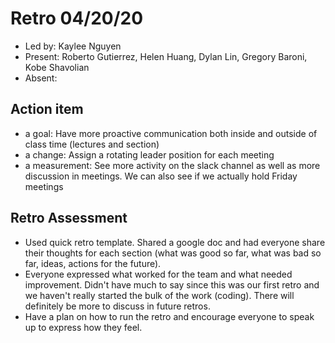 # Retro 04/20/20

* Led by: Kaylee Nguyen
* Present: Roberto Gutierrez, Helen Huang, Dylan Lin, Gregory Baroni, Kobe Shavolian
* Absent:

## Action item

* a goal: Have more proactive communication both inside and outside of class time (lectures and section)
* a change: Assign a rotating leader position for each meeting
* a measurement: See more activity on the slack channel as well as more discussion in meetings.  We can also see if we actually hold Friday meetings

## Retro Assessment

* Used quick retro template. Shared a google doc and had everyone share their thoughts for each section (what was good so far, what was bad so far, ideas, actions for the future).
* Everyone expressed what worked for the team and what needed improvement. Didn't have much to say since this was our first retro and we haven't really started the bulk of the work (coding). There will definitely be more to discuss in future retros.
* Have a plan on how to run the retro and encourage everyone to speak up to express how they feel.
